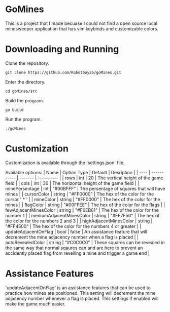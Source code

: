 # GoMines

This is a project that I made becuase I could not find a open source local minesweeper application that has vim keybinds and customizable colors.

# Downloading and Running

Clone the repository.

`
git clone https://github.com/Robotboy26/goMines.git
`

Enter the directory.

`
cd goMines/src
`

Build the program.

`
go build
`

Run the program.

`
./goMines
`

# Customization

Customization is available through the 'settings.json' file.

Available options:
| Name | Option Type | Default | Desription |
| ---- | ----------- | ------- | ---------- |
| rows | int | 20 | The vertical height of the game field |
| cols | int | 30 | The horizontal height of the game field |
| minePersentage | int | "#00BFFF" | The persentage of squares that will have mines |
| cursorColor | string | "#FF0000" | The hex of the color for the cursor ' * ' |
| mineColor | string | "#FF0000" | The hex of the color for the mines |
| flagColor | string | "#00FFEE" | The hex of the color for the flags |
| fewAdjacentMinesColor | string | "#F6EB61" | The hex of the color for the number 1 |
| mediumAdjacentMinesColor | string | "#FF7F50" | The hex of the color for the numbers 2 and 3 |
| highAdjacentMinesColor | string | "#FF4500" | The hex of the color for the numbers 4 or greater |
| updateAdjacentOnFlag | bool | false | An assistance feature that will decrement the mine adjacency number when a flag is placed |
| autoRevealedColor | string | "#C0C0C0" | These squares can be revealed in the same way that normal sqaures can and are here to prevent an accidently placed flag from reveiling a mine and trigger a game end |

# Assistance Features

'updateAdjacentOnFlag' is an assistance features that can be used to practice how mines are positioned. This setting will decrement the mine adjacency number whenever a flag is placed.
This settings if enabled will make the game much easier.
